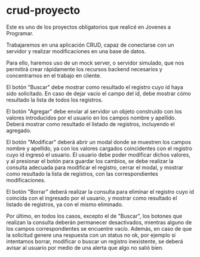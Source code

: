 # crud-proyecto
Este es uno de los proyectos obligatorios que realicé en Jovenes a Programar. 

Trabajaremos en una aplicación CRUD, capaz de conectarse con un servidor y realizar modificaciones en una base de datos.

Para ello, haremos uso de un mock server, o servidor simulado, que nos permitirá crear rápidamente los recursos backend necesarios y concentrarnos en el trabajo en cliente. 

El botón "Buscar" debe mostrar como resultado el registro cuyo id haya sido solicitado.
En caso de dejar vacío el campo del id, debe mostrar cómo resultado la lista de todos los registros.

El botón "Agregar" debe enviar al servidor un objeto construido con los valores introducidos por el usuario en los campos nombre y apellido. 
Deberá mostrar como resultado el listado de registros, incluyendo el agregado.

El botón "Modificar" deberá abrir un modal donde se muestren los campos nombre y apellido, ya con los valores cargados coincidentes con el registro cuyo id ingresó el usuario. 
El usuario debe poder modificar dichos valores, y al presionar el botón para guardar los cambios, se debe realizar la consulta adecuada para modificar el registro, cerrar el modal, y mostrar como resultado la lista de registros, con las correspondientes modificaciones.

El botón "Borrar" deberá realizar la consulta para eliminar el registro cuyo id coincida con el ingresado por el usuario, y mostrar como resultado el listado de registros, ya con el mismo eliminado.

Por último, en todos los casos, excepto el de "Buscar", los botones que realizan la consulta deberán permanecer desactivados, mientras alguno de los campos correspondientes se encuentre vacío.
Además, en caso de que la solicitud genere una respuesta con un status no ok, por ejemplo si intentamos borrar, modificar o buscar un registro inexistente, se deberá avisar al usuario por medio de una alerta que algo no salió bien.
